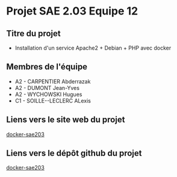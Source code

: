 # Projet SAE 2.03 Equipe 12

## Titre du projet

- Installation d'un service Apache2 + Debian + PHP avec docker

## Membres de l'équipe

- A2 - CARPENTIER Abderrazak
- A2 - DUMONT Jean-Yves
- A2 - WYCHOWSKI Hugues
- C1 - SOILLE--LECLERC  ALexis

## Liens vers le site web du projet

[docker-sae203](https://TheoWyc.github.io/docker-sae203/)

## Liens vers le dépôt github du projet

[docker-sae203](https://github.com/TheoWyc/docker-sae203)

